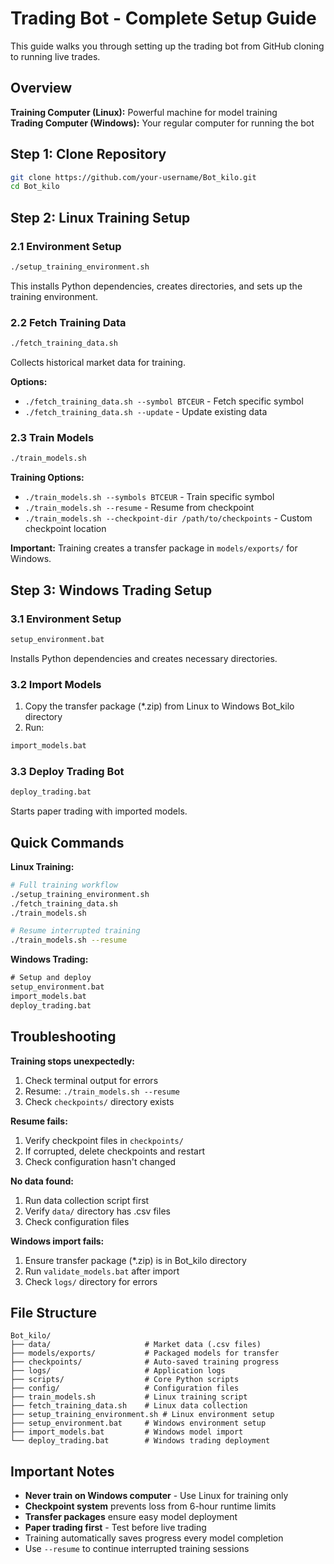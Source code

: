 # Trading Bot - Complete Setup Guide

This guide walks you through setting up the trading bot from GitHub cloning to running live trades.

## Overview

**Training Computer (Linux):** Powerful machine for model training  
**Trading Computer (Windows):** Your regular computer for running the bot

## Step 1: Clone Repository

```bash
git clone https://github.com/your-username/Bot_kilo.git
cd Bot_kilo
```

## Step 2: Linux Training Setup

### 2.1 Environment Setup
```bash
./setup_training_environment.sh
```
This installs Python dependencies, creates directories, and sets up the training environment.

### 2.2 Fetch Training Data
```bash
./fetch_training_data.sh
```
Collects historical market data for training.

**Options:**
- `./fetch_training_data.sh --symbol BTCEUR` - Fetch specific symbol
- `./fetch_training_data.sh --update` - Update existing data

### 2.3 Train Models
```bash
./train_models.sh
```

**Training Options:**
- `./train_models.sh --symbols BTCEUR` - Train specific symbol
- `./train_models.sh --resume` - Resume from checkpoint
- `./train_models.sh --checkpoint-dir /path/to/checkpoints` - Custom checkpoint location

**Important:** Training creates a transfer package in `models/exports/` for Windows.

## Step 3: Windows Trading Setup

### 3.1 Environment Setup
```cmd
setup_environment.bat
```
Installs Python dependencies and creates necessary directories.

### 3.2 Import Models
1. Copy the transfer package (*.zip) from Linux to Windows Bot_kilo directory
2. Run:
```cmd
import_models.bat
```

### 3.3 Deploy Trading Bot
```cmd
deploy_trading.bat
```
Starts paper trading with imported models.

## Quick Commands

**Linux Training:**
```bash
# Full training workflow
./setup_training_environment.sh
./fetch_training_data.sh
./train_models.sh

# Resume interrupted training
./train_models.sh --resume
```

**Windows Trading:**
```cmd
# Setup and deploy
setup_environment.bat
import_models.bat
deploy_trading.bat
```

## Troubleshooting

**Training stops unexpectedly:**
1. Check terminal output for errors
2. Resume: `./train_models.sh --resume`
3. Check `checkpoints/` directory exists

**Resume fails:**
1. Verify checkpoint files in `checkpoints/`
2. If corrupted, delete checkpoints and restart
3. Check configuration hasn't changed

**No data found:**
1. Run data collection script first
2. Verify `data/` directory has .csv files
3. Check configuration files

**Windows import fails:**
1. Ensure transfer package (*.zip) is in Bot_kilo directory
2. Run `validate_models.bat` after import
3. Check `logs/` directory for errors

## File Structure
```
Bot_kilo/
├── data/                     # Market data (.csv files)
├── models/exports/           # Packaged models for transfer
├── checkpoints/              # Auto-saved training progress
├── logs/                     # Application logs
├── scripts/                  # Core Python scripts
├── config/                   # Configuration files
├── train_models.sh           # Linux training script
├── fetch_training_data.sh    # Linux data collection
├── setup_training_environment.sh # Linux environment setup
├── setup_environment.bat     # Windows environment setup
├── import_models.bat         # Windows model import
└── deploy_trading.bat        # Windows trading deployment
```

## Important Notes

- **Never train on Windows computer** - Use Linux for training only
- **Checkpoint system** prevents loss from 6-hour runtime limits
- **Transfer packages** ensure easy model deployment
- **Paper trading first** - Test before live trading
- Training automatically saves progress every model completion
- Use `--resume` to continue interrupted training sessions